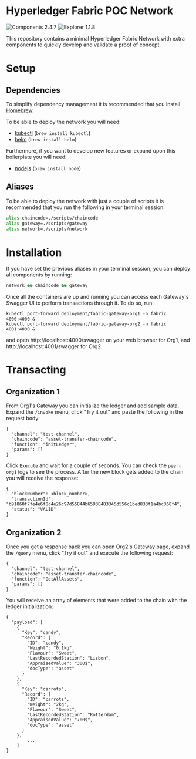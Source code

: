 # Hyperledger Fabric POC Network

![Components 2.4.7](https://img.shields.io/badge/Hyperledger_Fabric-2.4.7-green?style=flat-square) ![Explorer 1.1.8](https://img.shields.io/badge/Hyperledger_Explorer-1.1.8-blue?style=flat-square)

This repository contains a minimal Hyperledger Fabric Network with extra components to quickly develop and validate a proof of concept.

# Setup

## Dependencies

To simplify dependency management it is recommended that you install [Homebrew](http://brew.sh).

To be able to deploy the network you will need:

* [kubectl](https://kubernetes.io/docs/tasks/tools/#kubectl) (`brew install kubectl`)
* [helm](https://helm.sh) (`brew install helm`)

Furthermore, if you want to develop new features or expand upon this boilerplate you will need:

* [nodejs](https://nodejs.org) (`brew install node`)


## Aliases

To be able to deploy the network with just a couple of scripts it is recommended that you run the following in your terminal session:

```bash
alias chaincode=./scripts/chaincode
alias gateway=./scripts/gateway
alias network=./scripts/network
```

# Installation

If you have set the previous aliases in your terminal session, you can deploy all components by running:

```bash
network && chaincode && gateway
```

Once all the containers are up and running you can access each Gateway's Swagger UI to perform transactions through it. To do so, run:

```
kubectl port-forward deployment/fabric-gateway-org1 -n fabric 4000:4000 &
kubectl port-forward deployment/fabric-gateway-org2 -n fabric 4001:4000 &
```

and open http://localhost:4000/swagger on your web browser for Org1, and http://localhost:4001/swagger for Org2.

# Transacting

## Organization 1

From Org1's Gateway you can initialize the ledger and add sample data. Expand the `/invoke` menu, click "Try it out" and paste the following in the request body:

```
{
  "channel": "test-channel",
  "chaincode": "asset-transfer-chaincode",
  "function": "initLedger",
  "params": []
}
```

Click `Execute` and wait for a couple of seconds. You can check the `peer-org1` logs to see the process. After the new block gets added to the chain you will receive the response:

```
{
  "blockNumber": <block_number>,
  "transactionId": "b91860f7fe4e6f8c4e26c97d55844b65938483345d556c1bed833f1a4bc368f4",
  "status": "VALID"
}
```

## Organization 2

Once you get a response back you can open Org2's Gateway page, expand the `/query` menu, click "Try it out" and execute the following request:

```
{
  "channel": "test-channel",
  "chaincode": "asset-transfer-chaincode",
  "function": "GetAllAssets",
  "params": []
}
```

You will receive an array of elements that were added to the chain with the ledger initialization:

```
{
  "payload": [
    {
      "Key": "candy",
      "Record": {
        "ID": "candy",
        "Weight": "0.1kg",
        "Flavour": "Sweet",
        "LastRecordedStation": "Lisbon",
        "AppraisedValue": "300$",
        "docType": "asset"
      }
    },
    {
      "Key": "carrots",
      "Record": {
        "ID": "carrots",
        "Weight": "2kg",
        "Flavour": "Sweet",
        "LastRecordedStation": "Rotterdam",
        "AppraisedValue": "700$",
        "docType": "asset"
      }
    },
		...
	]
}
```
